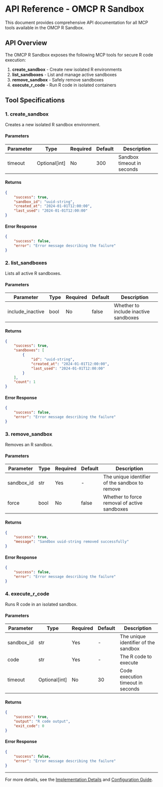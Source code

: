 # API Reference - OMCP R Sandbox

This document provides comprehensive API documentation for all MCP tools available in the OMCP R Sandbox.

## API Overview

The OMCP R Sandbox exposes the following MCP tools for secure R code execution:

1. **create_sandbox** - Create new isolated R environments
2. **list_sandboxes** - List and manage active sandboxes
3. **remove_sandbox** - Safely remove sandboxes
4. **execute_r_code** - Run R code in isolated containers

## Tool Specifications

### 1. create_sandbox

Creates a new isolated R sandbox environment.

#### Parameters
| Parameter | Type | Required | Default | Description |
|-----------|------|----------|---------|-------------|
| timeout   | Optional[int] | No | 300 | Sandbox timeout in seconds |

#### Returns
```json
{
    "success": true,
    "sandbox_id": "uuid-string",
    "created_at": "2024-01-01T12:00:00",
    "last_used": "2024-01-01T12:00:00"
}
```

#### Error Response
```json
{
    "success": false,
    "error": "Error message describing the failure"
}
```

### 2. list_sandboxes

Lists all active R sandboxes.

#### Parameters
| Parameter | Type | Required | Default | Description |
|-----------|------|----------|---------|-------------|
| include_inactive | bool | No | false | Whether to include inactive sandboxes |

#### Returns
```json
{
    "success": true,
    "sandboxes": [
        {
            "id": "uuid-string",
            "created_at": "2024-01-01T12:00:00",
            "last_used": "2024-01-01T12:00:00"
        }
    ],
    "count": 1
}
```

#### Error Response
```json
{
    "success": false,
    "error": "Error message describing the failure"
}
```

### 3. remove_sandbox

Removes an R sandbox.

#### Parameters
| Parameter | Type | Required | Default | Description |
|-----------|------|----------|---------|-------------|
| sandbox_id | str | Yes | - | The unique identifier of the sandbox to remove |
| force | bool | No | false | Whether to force removal of active sandboxes |

#### Returns
```json
{
    "success": true,
    "message": "Sandbox uuid-string removed successfully"
}
```

#### Error Response
```json
{
    "success": false,
    "error": "Error message describing the failure"
}
```

### 4. execute_r_code

Runs R code in an isolated sandbox.

#### Parameters
| Parameter | Type | Required | Default | Description |
|-----------|------|----------|---------|-------------|
| sandbox_id | str | Yes | - | The unique identifier of the sandbox |
| code | str | Yes | - | The R code to execute |
| timeout | Optional[int] | No | 30 | Code execution timeout in seconds |

#### Returns
```json
{
    "success": true,
    "output": "R code output",
    "exit_code": 0
}
```

#### Error Response
```json
{
    "success": false,
    "error": "Error message describing the failure"
}
```

---

For more details, see the [Implementation Details](implementation.md) and [Configuration Guide](configuration.md). 